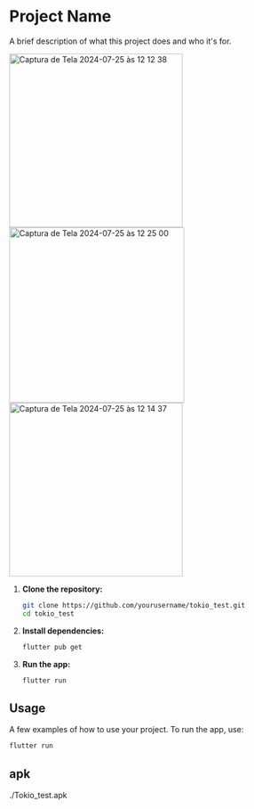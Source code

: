 # Project Name

A brief description of what this project does and who it's for.



<img width="312" alt="Captura de Tela 2024-07-25 às 12 12 38" src="https://github.com/user-attachments/assets/db0a5c4c-0b2b-4a6a-be2f-5c2309165801">

<img width="315" alt="Captura de Tela 2024-07-25 às 12 25 00" src="https://github.com/user-attachments/assets/3dcabbdc-437d-4417-b407-348d273a8a3a">


<img width="312" alt="Captura de Tela 2024-07-25 às 12 14 37" src="https://github.com/user-attachments/assets/35b3fb4c-4234-4c86-9669-00608179be4d">


1. **Clone the repository:**

    ```bash
    git clone https://github.com/yourusername/tokio_test.git
    cd tokio_test
    ```

2. **Install dependencies:**

    ```bash
    flutter pub get
    ```

3. **Run the app:**

    ```bash
    flutter run
    ```

## Usage

A few examples of how to use your project. To run the app, use:

```bash
flutter run
```

## apk

./Tokio_test.apk
